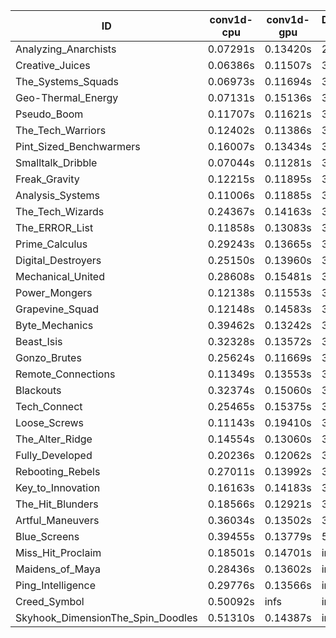 |ID|conv1d-cpu|conv1d-gpu|DWSPConv2D-gpu|gemm-gpu|avg|
|-|-|-|-|-|-|
|Analyzing_Anarchists|0.07291s|0.13420s|2.81597s|1.83366s|1.21418s|
|Creative_Juices|0.06386s|0.11507s|3.07350s|1.87158s|1.28100s|
|The_Systems_Squads|0.06973s|0.11694s|3.06170s|1.92520s|1.29339s|
|Geo-Thermal_Energy|0.07131s|0.15136s|3.18241s|1.87477s|1.31996s|
|Pseudo_Boom|0.11707s|0.11621s|3.15787s|1.89272s|1.32097s|
|The_Tech_Warriors|0.12402s|0.11386s|3.11801s|1.93351s|1.32235s|
|Pint_Sized_Benchwarmers|0.16007s|0.13434s|3.13557s|1.86385s|1.32346s|
|Smalltalk_Dribble|0.07044s|0.11281s|3.16713s|1.96792s|1.32957s|
|Freak_Gravity|0.12215s|0.11895s|3.15890s|1.93682s|1.33421s|
|Analysis_Systems|0.11006s|0.11885s|3.26619s|1.85175s|1.33671s|
|The_Tech_Wizards|0.24367s|0.14163s|3.07529s|1.93648s|1.34927s|
|The_ERROR_List|0.11858s|0.13083s|3.18341s|1.96955s|1.35059s|
|Prime_Calculus|0.29243s|0.13665s|3.09184s|1.91501s|1.35898s|
|Digital_Destroyers|0.25150s|0.13960s|3.10569s|1.95482s|1.36290s|
|Mechanical_United|0.28608s|0.15481s|3.11349s|1.89878s|1.36329s|
|Power_Mongers|0.12138s|0.11553s|3.26339s|1.97757s|1.36947s|
|Grapevine_Squad|0.12148s|0.14583s|3.22513s|2.01286s|1.37633s|
|Byte_Mechanics|0.39462s|0.13242s|3.07259s|1.96693s|1.39164s|
|Beast_Isis|0.32328s|0.13572s|3.08488s|2.06459s|1.40212s|
|Gonzo_Brutes|0.25624s|0.11669s|3.27354s|1.96885s|1.40383s|
|Remote_Connections|0.11349s|0.13553s|3.19618s|2.18988s|1.40877s|
|Blackouts|0.32374s|0.15060s|3.16858s|2.00320s|1.41153s|
|Tech_Connect|0.25465s|0.15375s|3.22541s|2.11555s|1.43734s|
|Loose_Screws|0.11143s|0.19410s|3.32627s|2.12143s|1.43831s|
|The_Alter_Ridge|0.14554s|0.13060s|3.62887s|1.92511s|1.45753s|
|Fully_Developed|0.20236s|0.12062s|3.13487s|2.43315s|1.47275s|
|Rebooting_Rebels|0.27011s|0.13992s|3.14192s|2.71795s|1.56748s|
|Key_to_Innovation|0.16163s|0.14183s|3.35420s|2.70781s|1.59137s|
|The_Hit_Blunders|0.18566s|0.12921s|3.11221s|2.95692s|1.59600s|
|Artful_Maneuvers|0.36034s|0.13502s|3.99073s|2.72477s|1.80271s|
|Blue_Screens|0.39455s|0.13779s|5.26532s|2.60218s|2.09996s|
|Miss_Hit_Proclaim|0.18501s|0.14701s|infs|infs|infs|
|Maidens_of_Maya|0.28436s|0.13602s|infs|infs|infs|
|Ping_Intelligence|0.29776s|0.13566s|infs|4.62018s|infs|
|Creed_Symbol|0.50092s|infs|infs|4.61395s|infs|
|Skyhook_DimensionThe_Spin_Doodles|0.51310s|0.14387s|infs|infs|infs|
